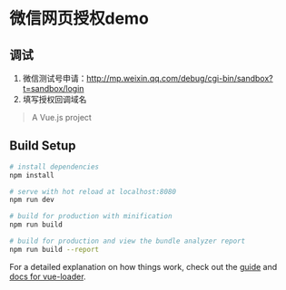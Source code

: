 # 微信网页授权demo

## 调试

1. 微信测试号申请：http://mp.weixin.qq.com/debug/cgi-bin/sandbox?t=sandbox/login
2. 填写授权回调域名

> A Vue.js project

## Build Setup

``` bash
# install dependencies
npm install

# serve with hot reload at localhost:8080
npm run dev

# build for production with minification
npm run build

# build for production and view the bundle analyzer report
npm run build --report
```

For a detailed explanation on how things work, check out the [guide](http://vuejs-templates.github.io/webpack/) and [docs for vue-loader](http://vuejs.github.io/vue-loader).
